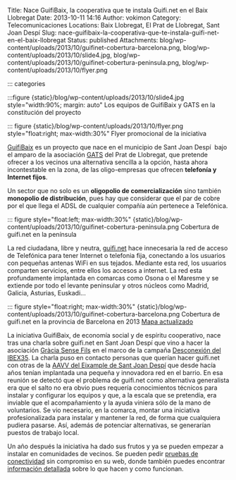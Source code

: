 Title: Nace GuifiBaix, la cooperativa que te instala Guifi.net en el Baix Llobregat
Date: 2013-10-11 14:16
Author: vokimon
Category: Telecomunicaciones
Locations: Baix Llobregat, El Prat de Llobregat, Sant Joan Despí
Slug: nace-guifibaix-la-cooperativa-que-te-instala-guifi-net-en-el-baix-llobregat
Status: published
Attachments: blog/wp-content/uploads/2013/10/guifinet-cobertura-barcelona.png, blog/wp-content/uploads/2013/10/slide4.jpg, blog/wp-content/uploads/2013/10/guifinet-cobertura-peninsula.png, blog/wp-content/uploads/2013/10/flyer.png

::: categories

:::figure {static}/blog/wp-content/uploads/2013/10/slide4.jpg style="width:90%; margin: auto"
	Los equipos de GuifiBaix y GATS en la constitución del proyecto

::: figure {static}/blog/wp-content/uploads/2013/10/flyer.png style="float:right; max-width:30%"
	Flyer promocional de la iniciativa


<!-- PELICAN_BEGIN_SUMMARY -->
[GuifiBaix](http://guifibaix.coop) es un proyecto que nace en el municipio de Sant Joan Despí  bajo el amparo de la asociación [GATS](http://gats.cat) del Prat de Llobregat, que pretende ofrecer a los vecinos una alternativa sencilla a la opción, hasta ahora incontestable en la zona, de las oligo-empresas que ofrecen **telefonía y Internet fijos**.
<!-- PELICAN_END_SUMMARY -->
Un sector que no solo es un **oligopolio de comercialización** sino también **monopolio de distribución**, pues hay que considerar que el par de cobre por el que llega el ADSL de cualquier compañía aún pertenece a Telefónica.


::: figure style="float:left; max-width:30%" {static}/blog/wp-content/uploads/2013/10/guifinet-cobertura-peninsula.png
	Cobertura de guifi.net en la península

La red ciudadana, libre y neutra, [guifi.net](http://guifi.net) hace innecesaria la red de acceso de Telefónica para tener Internet o telefonia fija, conectando a los usuarios con pequeñas antenas WiFi en sus tejados. Mediante esta red, los usuarios comparten servicios, entre ellos los accesos a internet. La red esta profundamente implantada en comarcas como Osona o el Maresme y se extiende por todo el levante peninsular y otros núcleos como Madrid, Galicia, Asturias, Euskadi...

::: figure style="float:right; max-width:30%" {static}/blog/wp-content/uploads/2013/10/guifinet-cobertura-barcelona.png
	Cobertura de guifi.net en la provincia de Barcelona en 2013
	[Mapa actualizado](http://guifi.net/maps)
</figcaption>
</a>
</figure>

La iniciativa GuifiBaix, de economía social y de espíritu cooperativo, nace tras una charla sobre guifi.net en Sant Joan Despí que vino a hacer la asociación [Gràcia Sense Fils](http://graciasensefils.net) en el marco de la campaña [Desconexión del IBEX35](http://desconexionibex35.org). La charla puso en contacto personas que querían hacer guifi.net con otras de la [AAVV del Eixample de Sant Joan Despí](http://www.avveixample.despientitats.cat/) que desde hacía años tenían implantada una pequeña y innovadora red en el barrio. En esa reunión se detectó que el problema de guifi.net como alternativa generalista era que el salto no era obvio pues requería conocimientos técnicos para instalar y configurar los equipos y que, a la escala que se pretendía, era inviable que el acompañamiento y la ayuda viniera sólo de la mano de voluntarios. Se vio necesario, en la comarca, montar una iniciativa profesionalizada para instalar y mantener la red, de forma que cualquiera pudiera pasarse. Así, además de potenciar alternativas, se generarían puestos de trabajo local.

Un año después la iniciativa ha dado sus frutos y ya se pueden empezar a instalar en comunidades de vecinos. Se pueden pedir [pruebas de conectividad](http://guifibaix.coop/contacte.html) sin compromiso en su web, donde también puedes encontrar [información detallada](http://guifibaix.coop/pmf.html) sobre lo que hacen y como funcionan.


